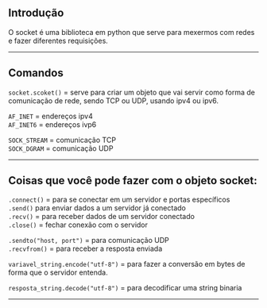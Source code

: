 ## Introdução

O socket é uma biblioteca em python que serve para mexermos com redes e fazer 
diferentes requisições.

___
## Comandos

`socket.scoket()` = serve para criar um objeto que vai servir como forma de
comunicação de rede, sendo TCP ou UDP, usando ipv4 ou ipv6.

`AF_INET` = endereços ipv4  
`AF_INET6` = endereços ivp6  

`SOCK_STREAM` = comunicação TCP  
`SOCK_DGRAM` = comunicação UDP  

___
## Coisas que você pode fazer com o objeto socket:

`.connect()` = para se conectar em um servidor e portas específicos  
`.send()` para enviar dados a um servidor já conectado  
`.recv()` = para receber dados de um servidor conectado  
`.close()` = fechar conexão com o servidor  

`.sendto("host, port")` = para comunicação UDP  
`.recvfrom()` = para receber a resposta enviada  

`variavel_string.encode("utf-8")` = para fazer a conversão em bytes de forma que o
servidor entenda.

`resposta_string.decode("utf-8")` = para decodificar uma string binaria

___
